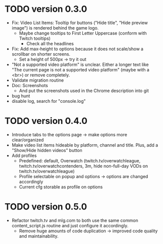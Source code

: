 # TODO version 0.3.0
- Fix: Video List Items: Tooltip for buttons ("Hide title", "Hide preview image") is rendered behind the game logo.
  - Maybe change tooltips to First Letter Uppercase (conform with Twitch tooltips)
    - Check all the headlines
- Fix: Add max-height to options because it does not scale/show a scrollbar on shorter screens.
  - Set a height of 500px -> try it out
- "Not a supported video platform" is unclear. Either a longer text like "The current page is not a supported video platform" (maybe with a &lt;br&gt;) or remove completely.
- Validate migration routine
- Doc: Screenshots
  - And put the screenshots used in the Chrome description into git
- bug hunt
- disable log, search for "console.log"

# TODO version 0.4.0

- Introduce tabs to the options page -> make options more clear/organized
- Make video list items hideable by platform, channel and title. Plus, add a "Show/Hide hidden videos" button
- Add profiles
  - Predefined: default, Overwatch (twitch.tv/overwatchleague, twitch.tv/overwatchcontenders, 3m, hide non-full-day VODs on twitch.tv/overwatchleague)
  - Profile selectable on popup and options -> options are changed accordingly
  - Current cfg storable as profile on options

  
# TODO version 0.5.0

- Refactor twitch.tv and mlg.com to both use the same common content_script.js routine and just configure it accordingly.
  - Remove huge amounts of code duplication -> improved code quality and maintainability.